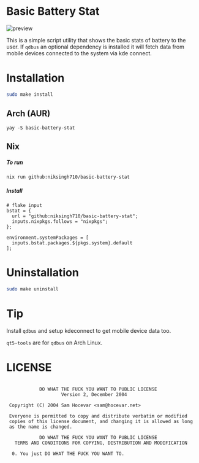 # Basic Battery Stat

![preview](./assets/demo.gif)

This is a simple script utility that shows the basic stats of battery to the user.
If `qdbus` an optional dependency is installed it will fetch data from mobile devices connected to the system via kde connect.

# Installation

```bash
sudo make install
```

## Arch (AUR)
```
yay -S basic-battery-stat
```

## Nix

##### To run

```
nix run github:niksingh710/basic-battery-stat
```

##### Install

```
# flake input
bstat = {
  url = "github:niksingh710/basic-battery-stat";
  inputs.nixpkgs.follows = "nixpkgs";
};

environment.systemPackages = [
  inputs.bstat.packages.${pkgs.system}.default
];
```


# Uninstallation

```bash
sudo make uninstall
```

# Tip

Install `qdbus` and setup kdeconnect to get mobile device data too.

`qt5-tools` are for `qdbus` on Arch Linux.

# LICENSE
```

            DO WHAT THE FUCK YOU WANT TO PUBLIC LICENSE
                    Version 2, December 2004

 Copyright (C) 2004 Sam Hocevar <sam@hocevar.net>

 Everyone is permitted to copy and distribute verbatim or modified
 copies of this license document, and changing it is allowed as long
 as the name is changed.

            DO WHAT THE FUCK YOU WANT TO PUBLIC LICENSE
   TERMS AND CONDITIONS FOR COPYING, DISTRIBUTION AND MODIFICATION

  0. You just DO WHAT THE FUCK YOU WANT TO.
```
